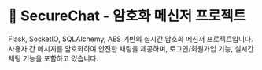 # 🔐 SecureChat - 암호화 메신저 프로젝트

Flask, SocketIO, SQLAlchemy, AES 기반의 실시간 암호화 메신저 프로젝트입니다. 
사용자 간 메시지를 암호화하여 안전한 채팅을 제공하며, 로그인/회원가입 기능, 실시간 채팅 기능을 포함하고 있습니다.
